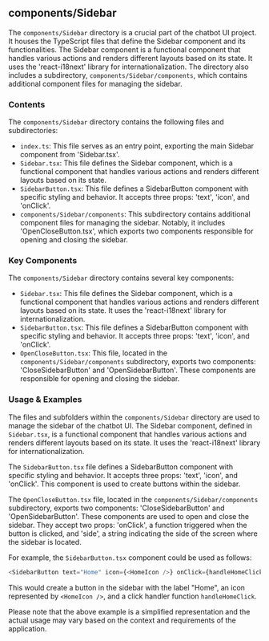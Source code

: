 
## components/Sidebar

The `components/Sidebar` directory is a crucial part of the chatbot UI project. It houses the TypeScript files that define the Sidebar component and its functionalities. The Sidebar component is a functional component that handles various actions and renders different layouts based on its state. It uses the 'react-i18next' library for internationalization. The directory also includes a subdirectory, `components/Sidebar/components`, which contains additional component files for managing the sidebar.

### Contents

The `components/Sidebar` directory contains the following files and subdirectories:

- `index.ts`: This file serves as an entry point, exporting the main Sidebar component from 'Sidebar.tsx'.
- `Sidebar.tsx`: This file defines the Sidebar component, which is a functional component that handles various actions and renders different layouts based on its state.
- `SidebarButton.tsx`: This file defines a SidebarButton component with specific styling and behavior. It accepts three props: 'text', 'icon', and 'onClick'.
- `components/Sidebar/components`: This subdirectory contains additional component files for managing the sidebar. Notably, it includes 'OpenCloseButton.tsx', which exports two components responsible for opening and closing the sidebar.

### Key Components

The `components/Sidebar` directory contains several key components:

- `Sidebar.tsx`: This file defines the Sidebar component, which is a functional component that handles various actions and renders different layouts based on its state. It uses the 'react-i18next' library for internationalization.
- `SidebarButton.tsx`: This file defines a SidebarButton component with specific styling and behavior. It accepts three props: 'text', 'icon', and 'onClick'.
- `OpenCloseButton.tsx`: This file, located in the `components/Sidebar/components` subdirectory, exports two components: 'CloseSidebarButton' and 'OpenSidebarButton'. These components are responsible for opening and closing the sidebar.

### Usage & Examples

The files and subfolders within the `components/Sidebar` directory are used to manage the sidebar of the chatbot UI. The Sidebar component, defined in `Sidebar.tsx`, is a functional component that handles various actions and renders different layouts based on its state. It uses the 'react-i18next' library for internationalization.

The `SidebarButton.tsx` file defines a SidebarButton component with specific styling and behavior. It accepts three props: 'text', 'icon', and 'onClick'. This component is used to create buttons within the sidebar.

The `OpenCloseButton.tsx` file, located in the `components/Sidebar/components` subdirectory, exports two components: 'CloseSidebarButton' and 'OpenSidebarButton'. These components are used to open and close the sidebar. They accept two props: 'onClick', a function triggered when the button is clicked, and 'side', a string indicating the side of the screen where the sidebar is located.

For example, the `SidebarButton.tsx` component could be used as follows:

```typescript
<SidebarButton text="Home" icon={<HomeIcon />} onClick={handleHomeClick} />
```

This would create a button in the sidebar with the label "Home", an icon represented by `<HomeIcon />`, and a click handler function `handleHomeClick`.

Please note that the above example is a simplified representation and the actual usage may vary based on the context and requirements of the application.
